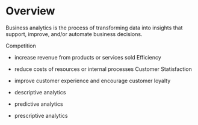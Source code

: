 # Overview

Business analytics is the process of transforming data into insights that support, improve, and/or automate business decisions.  

Competition  
- increase revenue from products or services sold
Efficiency
- reduce costs of resources or internal processes
Customer Statisfaction
- improve customer experience and encourage customer loyalty

- descriptive analytics
- predictive analytics
- prescriptive analytics
